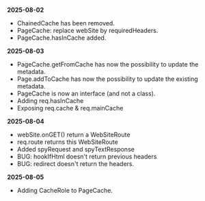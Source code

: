 **2025-08-02**
* ChainedCache has been removed.
* PageCache: replace webSite by requiredHeaders.
* PageCache.hasInCache added.

**2025-08-03**
* PageCache.getFromCache has now the possibility to update the metadata.
* Page.addToCache has now the possibility to update the existing metadata.
* PageCache is now an interface (and not a class).
* Adding req.hasInCache
* Exposing req.cache & req.mainCache

**2025-08-04**
* webSite.onGET() return a WebSiteRoute
* req.route returns this WebSiteRoute
* Added spyRequest and spyTextResponse
* BUG: hookIfHtml doesn't return previous headers
* BUG: redirect doesn't return the headers.

**2025-08-05**
* Adding CacheRole to PageCache.